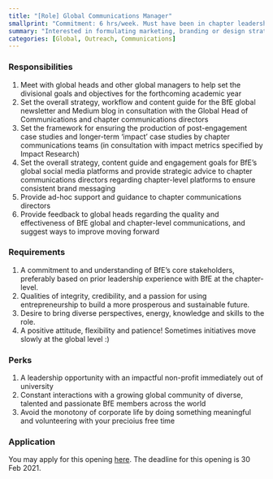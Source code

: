 ```yaml
---
title: "[Role] Global Communications Manager"
smallprint: "Commitment: 6 hrs/week. Must have been in chapter leadership."
summary: "Interested in formulating marketing, branding or design strategies for a global non-profit? The BfE Global Communications Manager role may suit you. We're seeking passionate former BfE chapter leaders to accelerate our mission and grow our brand to new audiences." # this will be visible on platforms like LinkedIn when sharing
categories: [Global, Outreach, Communications]
---
```


### Responsibilities
1. Meet with global heads and other global managers to help set the divisional goals and objectives for the forthcoming academic year
2. Set the overall strategy, workflow and content guide for the BfE global newsletter and Medium blog in consultation with the Global Head of Communications and chapter communications directors
3. Set the framework for ensuring the production of post-engagement case studies and longer-term ‘impact’ case studies by chapter communications teams (in consultation with impact metrics specified by Impact Research)
4. Set the overall strategy, content guide and engagement goals for BfE’s global social media platforms and provide strategic advice to chapter communications directors regarding chapter-level platforms to ensure consistent brand messaging
5. Provide ad-hoc support and guidance to chapter communications directors
6. Provide feedback to global heads regarding the quality and effectiveness of BfE global and chapter-level communications, and suggest ways to improve moving forward

### Requirements
1. A commitment to and understanding of BfE’s core stakeholders, preferably based on prior leadership experience with BfE at the chapter-level.
2. Qualities of integrity, credibility, and a passion for using entrepreneurship to build a more prosperous and sustainable future.
3. Desire to bring diverse perspectives, energy, knowledge and skills to the role.
4. A positive attitude, flexibility and patience! Sometimes initiatives move slowly at the global level :)

### Perks
1. A leadership opportunity with an impactful non-profit immediately out of university
2. Constant interactions with a growing global community of diverse, talented and passionate BfE members across the world
3. Avoid the monotony of corporate life by doing something meaningful and volunteering with your precioius free time

### Application
You may apply for this opening [here](https://forms.gle/ZSrnz7N73rrgxh6n7). The deadline for this opening is 30 Feb 2021.
